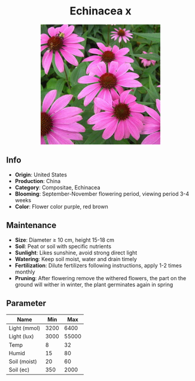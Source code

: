 <h1 align='center'>Echinacea x</h1>
<p align="center">
    <img 
        align='center'
        width='320'
        src="../images/echinacea x.png" 
        alt='Echinacea x' />
</p>

## Info

 - **Origin**: United States
 - **Production**: China
 - **Category**: Compositae, Echinacea
 - **Blooming**: September-November flowering period, viewing period 3-4 weeks
 - **Color**: Flower color purple, red brown

## Maintenance

 - **Size**: Diameter ≥ 10 cm, height 15-18 cm
 - **Soil**: Peat or soil with specific nutrients
 - **Sunlight**: Likes sunshine, avoid strong direct light
 - **Watering**: Keep soil moist, water and drain timely
 - **Fertilization**: Dilute fertilizers following instructions, apply 1-2 times monthly
 - **Pruning**: After flowering remove the withered flowers, the part on the ground will wither in winter, the plant germinates again in spring

## Parameter

| Name         | Min  | Max   |
|--------------|------|-------|
| Light (mmol) | 3200 | 6400  |
| Light (lux)  | 3000 | 55000 |
| Temp         | 8    | 32    |
| Humid        | 15   | 80    |
| Soil (moist) | 20   | 60    |
| Soil (ec)    | 350  | 2000  |